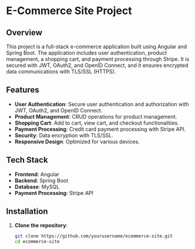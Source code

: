 # E-Commerce Site Project

## Overview
This project is a full-stack e-commerce application built using Angular and Spring Boot. The application includes user authentication, product management, a shopping cart, and payment processing through Stripe. It is secured with JWT, OAuth2, and OpenID Connect, and it ensures encrypted data communications with TLS/SSL (HTTPS).

## Features
- **User Authentication**: Secure user authentication and authorization with JWT, OAuth2, and OpenID Connect.
- **Product Management**: CRUD operations for product management.
- **Shopping Cart**: Add to cart, view cart, and checkout functionalities.
- **Payment Processing**: Credit card payment processing with Stripe API.
- **Security**: Data encryption with TLS/SSL.
- **Responsive Design**: Optimized for various devices.

## Tech Stack
- **Frontend**: Angular
- **Backend**: Spring Boot
- **Database**: MySQL
- **Payment Processing**: Stripe API

## Installation
1. **Clone the repository**:
   ```bash
   git clone https://github.com/yourusername/ecommerce-site.git
   cd ecommerce-site
